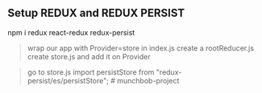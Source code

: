 ## Setup REDUX and REDUX PERSIST
npm i redux react-redux redux-persist

>wrap our app with Provider=store in index.js
>create a rootReducer.js
>create store.js and add it on Provider

>go to store.js
>import persistStore from "redux-persist/es/persistStore";
#   m u n c h b o b - p r o j e c t  
 